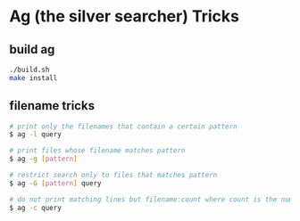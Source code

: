 # Ag (the silver searcher) Tricks

## build ag

```sh
./build.sh
make install
```

## filename tricks

```sh
# print only the filenames that contain a certain pattern
$ ag -l query

# print files whose filename matches pattern
$ ag -g [pattern]

# restrict search only to files that matches pattern
$ ag -G [pattern] query

# do not print matching lines but filename:count where count is the number of matches 
$ ag -c query
```
